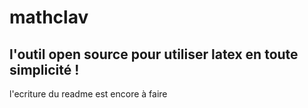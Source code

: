 # mathclav
## l'outil open source pour utiliser latex en toute simplicité !

l'ecriture du readme est encore à faire
